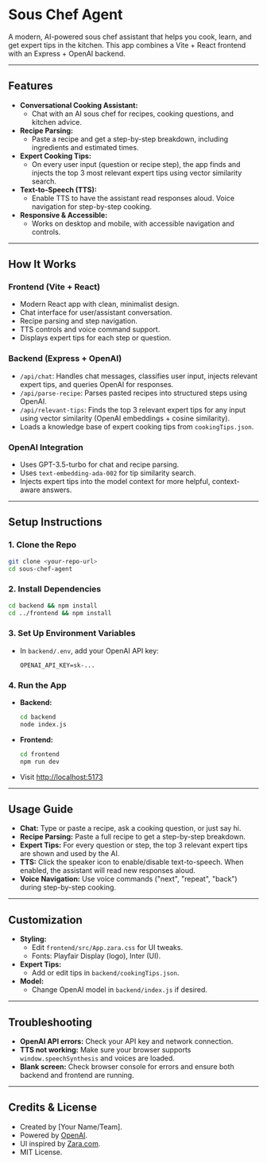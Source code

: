 # Sous Chef Agent

A modern, AI-powered sous chef assistant that helps you cook, learn, and get expert tips in the kitchen. This app combines a Vite + React frontend with an Express + OpenAI backend.

---

## Features

- **Conversational Cooking Assistant:**
  - Chat with an AI sous chef for recipes, cooking questions, and kitchen advice.
- **Recipe Parsing:**
  - Paste a recipe and get a step-by-step breakdown, including ingredients and estimated times.
- **Expert Cooking Tips:**
  - On every user input (question or recipe step), the app finds and injects the top 3 most relevant expert tips using vector similarity search.
- **Text-to-Speech (TTS):**
  - Enable TTS to have the assistant read responses aloud. Voice navigation for step-by-step cooking.
- **Responsive & Accessible:**
  - Works on desktop and mobile, with accessible navigation and controls.

---

## How It Works

### Frontend (Vite + React)
- Modern React app with clean, minimalist design.
- Chat interface for user/assistant conversation.
- Recipe parsing and step navigation.
- TTS controls and voice command support.
- Displays expert tips for each step or question.

### Backend (Express + OpenAI)
- `/api/chat`: Handles chat messages, classifies user input, injects relevant expert tips, and queries OpenAI for responses.
- `/api/parse-recipe`: Parses pasted recipes into structured steps using OpenAI.
- `/api/relevant-tips`: Finds the top 3 relevant expert tips for any input using vector similarity (OpenAI embeddings + cosine similarity).
- Loads a knowledge base of expert cooking tips from `cookingTips.json`.

### OpenAI Integration
- Uses GPT-3.5-turbo for chat and recipe parsing.
- Uses `text-embedding-ada-002` for tip similarity search.
- Injects expert tips into the model context for more helpful, context-aware answers.

---

## Setup Instructions

### 1. Clone the Repo
```bash
git clone <your-repo-url>
cd sous-chef-agent
```

### 2. Install Dependencies
```bash
cd backend && npm install
cd ../frontend && npm install
```

### 3. Set Up Environment Variables
- In `backend/.env`, add your OpenAI API key:
  ```
  OPENAI_API_KEY=sk-...
  ```

### 4. Run the App
- **Backend:**
  ```bash
  cd backend
  node index.js
  ```
- **Frontend:**
  ```bash
  cd frontend
  npm run dev
  ```
- Visit [http://localhost:5173](http://localhost:5173)

---

## Usage Guide

- **Chat:** Type or paste a recipe, ask a cooking question, or just say hi.
- **Recipe Parsing:** Paste a full recipe to get a step-by-step breakdown.
- **Expert Tips:** For every question or step, the top 3 relevant expert tips are shown and used by the AI.
- **TTS:** Click the speaker icon to enable/disable text-to-speech. When enabled, the assistant will read new responses aloud.
- **Voice Navigation:** Use voice commands ("next", "repeat", "back") during step-by-step cooking.

---

## Customization

- **Styling:**
  - Edit `frontend/src/App.zara.css` for UI tweaks.
  - Fonts: Playfair Display (logo), Inter (UI).
- **Expert Tips:**
  - Add or edit tips in `backend/cookingTips.json`.
- **Model:**
  - Change OpenAI model in `backend/index.js` if desired.

---

## Troubleshooting
- **OpenAI API errors:** Check your API key and network connection.
- **TTS not working:** Make sure your browser supports `window.speechSynthesis` and voices are loaded.
- **Blank screen:** Check browser console for errors and ensure both backend and frontend are running.

---

## Credits & License

- Created by [Your Name/Team].
- Powered by [OpenAI](https://openai.com/).
- UI inspired by [Zara.com](https://zara.com/).
- MIT License. 
